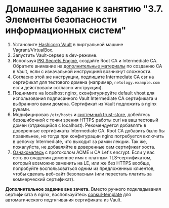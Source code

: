 # Домашнее задание к занятию "3.7. Элементы безопасности информационных систем"

1. Установите [Hashicorp Vault](https://learn.hashicorp.com/vault) в виртуальной машине Vagrant/VirtualBox.
1. Запустить Vault-сервер в dev-режиме.
1. Используя [PKI Secrets Engine](https://www.vaultproject.io/docs/secrets/pki), создайте Root CA и Intermediate CA.
Обратите внимание на [дополнительные материалы](https://learn.hashicorp.com/vault/secrets-management/sm-pki-engine) по созданию CA в Vault, если с изначальной инструкцией возникнут сложности.
1. Согласно этой же инструкции, подпишите Intermediate CA csr на сертификат для тестового домена (например, `netology.example.com` если действовали согласно инструкции).
1. Поднимите на localhost nginx, сконфигурируйте default vhost для использования подписанного Vault Intermediate CA сертификата и выбранного вами домена. Сертификат из Vault подложить в nginx руками.
1. Модифицировав `/etc/hosts` и [системный trust-store](http://manpages.ubuntu.com/manpages/focal/en/man8/update-ca-certificates.8.html), добейтесь безошибочной с точки зрения HTTPS работы curl на ваш тестовый домен (отдающийся с localhost). Рекомендуется добавлять в доверенные сертификаты Intermediate CA. Root CA добавить было бы правильнее, но тогда при конфигурации nginx потребуется включить в цепочку Intermediate, что выходит за рамки лекции. Так же, пожалуйста, не добавляйте в доверенные сам сертификат хоста.
1. [Ознакомьтесь](https://letsencrypt.org/ru/docs/client-options/) с протоколом ACME и CA Let's encrypt. Если у вас есть во владении доменное имя с платным TLS-сертификатом, который возможно заменить на LE, или же без HTTPS вообще, попробуйте воспользоваться одним из предложенных клиентов, чтобы сделать веб-сайт безопасным (или перестать платить за коммерческий сертификат).

**Дополнительное задание вне зачета.** Вместо ручного подкладывания сертификата в nginx, воспользуйтесь [consul-template](https://medium.com/hashicorp-engineering/pki-as-a-service-with-hashicorp-vault-a8d075ece9a) для автоматического подтягивания сертификата из Vault.
